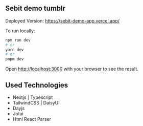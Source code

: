 ## Sebit demo tumblr

Deployed Version: https://sebit-demo-app.vercel.app/

To run locally:

```bash
npm run dev
# or
yarn dev
# or
pnpm dev
```

Open [http://localhost:3000](http://localhost:3000) with your browser to see the result.

## Used Technologies

- Nextjs | Typescript
- TailwindCSS | DaisyUI
- Dayjs
- Jotai
- Html React Parser
